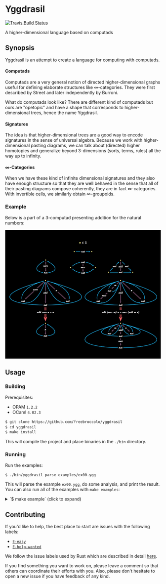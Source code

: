 # Yggdrasil

[![Travis Build Status](https://travis-ci.org/freebroccolo/yggdrasil.svg?branch=master)](https://travis-ci.org/freebroccolo/yggdrasil)

A higher-dimensional language based on computads

## Synopsis

Yggdrasil is an attempt to create a language for computing with computads.

#### Computads

Computads are a very general notion of directed higher-dimensional graphs useful
for defining elaborate structures like ∞-categories. They were first described
by Street and later independently by Burroni.

What do computads look like? There are different kind of computads but ours are
"opetopic" and have a shape that corresponds to higher-dimensional trees, hence
the name Yggdrasil.

#### Signatures

The idea is that higher-dimensional trees are a good way to encode signatures in
the sense of universal algebra. Because we work with higher-dimensional pasting
diagrams, we can talk about (directed) higher homotopies and generalize beyond
3-dimensions (sorts, terms, rules) all the way up to infinity.

#### ∞-Categories

When we have these kind of infinite dimensional signatures and they also have
enough structure so that they are well behaved in the sense that all of their
pasting diagrams compose coherently, they are in fact ∞-categories. With
invertible cells, we similarly obtain ∞-groupoids.

### Example

Below is a part of a 3-computad presenting addition for the natural numbers:

![3-computad](assets/computad-small.png "3-computad for natural number addition")

## Usage

### Building

Prerequisites:

* OPAM `1.2.2`
* OCaml `4.02.3`

```sh
$ git clone https://github.com/freebroccolo/yggdrasil
$ cd yggdrasil
$ make install
```

This will compile the project and place binaries in the `./bin` directory.

### Running

Run the examples:

```sh
$ ./bin/yggdrasil parse examples/ex00.ygg
```

This will parse the example `ex00.ygg`, do some analysis, and print the result.
You can also run all of the examples with `make examples`:

<details>
  <summary>`$ make example` (click to expand)</summary>
<pre>
term: bool
type: type

term: (not ff)
type: bool

term: (not tt)
type: bool

term: (and ff ff)
type: bool

term: (and (and tt tt) ff)
type: bool

term: (and (and tt tt) tt)
type: bool

term: (and (and tt tt) (not ff))
type: bool

term: and/eta
type: (λ [(∂ x bool) (∂ y bool)] (and x y))

term: (λ (∂ x bool) (not x))
type: (-> bool bool)

term: (λ [(∂ x bool) (∂ y bool)] (and x y))
type: (-> [bool bool] bool)

term: (λ (∂ x bool) (λ (∂ y bool) (and x y)))
type: (-> [bool bool] bool)

computad:

  cells:
    [0] (∂ bool type)
    [1] (∂ ff bool)
    [1] (∂ tt bool)
    [1] (∂ not (-> bool bool))
    [1] (∂ and (-> [bool bool] bool))
    [2] (∂ and/eta (λ [(∂ x bool) (∂ y bool)] (and x y)))
    [2] (∂ and/ff/ff (-> (and ff ff) ff))
    [2] (∂ and/ff/tt (-> (and ff tt) ff))
    [2] (∂ and/tt/ff (-> (and tt ff) ff))
    [2] (∂ and/tt/tt (-> (and tt tt) tt))
    [2] (∂ not/ff (-> (not ff) tt))
    [2] (∂ not/tt (-> (not tt) ff))

  rules:
    and ≜
      [ff, ff] => ff
      [ff, tt] => ff
      [tt, ff] => ff
      [tt, tt] => tt
    not ≜
      ff => tt
      tt => ff
</pre>
</details>

## Contributing

If you'd like to help, the best place to start are issues with the following labels:

* [`E-easy`](https://github.com/freebroccolo/yggdrasil/issues?q=is%3Aissue+is%3Aopen+label%3AE-easy)
* [`E-help-wanted`](https://github.com/freebroccolo/yggdrasil/issues?q=is%3Aissue+is%3Aopen+label%3AE-help-wanted)

We follow the issue labels used by Rust which are described in detail
[here](https://github.com/rust-lang/rust/blob/master/CONTRIBUTING.md#issue-triage).

If you find something you want to work on, please leave a comment so that others
can coordinate their efforts with you. Also, please don't hesitate to open a new
issue if you have feedback of any kind.
